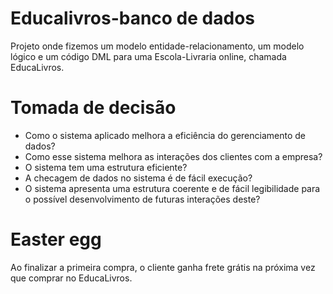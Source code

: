# Educalivros-banco de dados
Projeto onde fizemos um modelo entidade-relacionamento, um modelo lógico e um código DML para uma Escola-Livraria online, chamada EducaLivros. 

# Tomada de decisão
- Como o sistema aplicado melhora a eficiência do gerenciamento de dados?
- Como esse sistema melhora as interações dos clientes com a empresa?
- O sistema tem uma estrutura eficiente?
- A checagem de dados no sistema é de fácil execução?
- O sistema apresenta uma estrutura coerente e de fácil legibilidade para o possível desenvolvimento de futuras interações deste?

# Easter egg
Ao finalizar a primeira compra, o cliente ganha frete grátis na próxima vez que comprar no EducaLivros.
